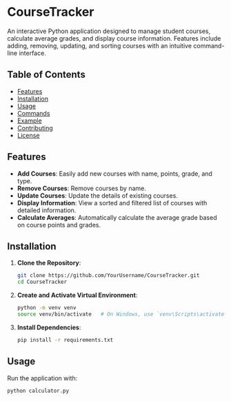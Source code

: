 # CourseTracker

An interactive Python application designed to manage student courses, calculate average grades, and display course information. Features include adding, removing, updating, and sorting courses with an intuitive command-line interface.

## Table of Contents
- [Features](#features)
- [Installation](#installation)
- [Usage](#usage)
- [Commands](#commands)
- [Example](#example)
- [Contributing](#contributing)
- [License](#license)

## Features
- **Add Courses**: Easily add new courses with name, points, grade, and type.
- **Remove Courses**: Remove courses by name.
- **Update Courses**: Update the details of existing courses.
- **Display Information**: View a sorted and filtered list of courses with detailed information.
- **Calculate Averages**: Automatically calculate the average grade based on course points and grades.

## Installation
1. **Clone the Repository**:
    ```sh
    git clone https://github.com/YourUsername/CourseTracker.git
    cd CourseTracker
    ```
2. **Create and Activate Virtual Environment**:
    ```sh
    python -m venv venv
    source venv/bin/activate   # On Windows, use `venv\Scripts\activate`
    ```
3. **Install Dependencies**:
    ```sh
    pip install -r requirements.txt
    ```

## Usage
Run the application with:
```sh
python calculator.py
